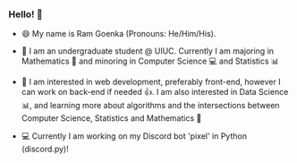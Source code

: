 ### Hello! 👋

- 😄 My name is Ram Goenka (Pronouns: He/Him/His).

- 📝 I am an undergraduate student @ UIUC. Currently I am majoring in Mathematics :1234: and minoring in Computer Science :computer: and Statistics :bar_chart: 

- 👀 I am interested in web development, preferably front-end, however I can work on back-end if needed :thumbsup:. I am also interested in Data Science :bar_chart:, and learning more about algorithms and the intersections between Computer Science, Statistics and Mathematics :thought_balloon:

- 💻 Currently I am working on my Discord bot 'pixel' in Python (discord.py)!
